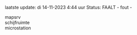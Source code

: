 laatste update: 
di 14-11-2023  4:44   uur 
Status: FAALT - fout - 
<div class="service R">mapsrv</div><div class="service Y">schijfruimte</div><div class="service R">microstation</div>